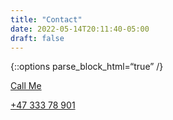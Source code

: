 ```yaml
---
title: "Contact"
date: 2022-05-14T20:11:40-05:00
draft: false
---
```



{::options parse_block_html=“true” /}
<div>
<a href=“tel:+8329331111”>Call Me</a>
</div>

<div>
<i class=“fas” “fa-phone”></i>
</div>

<p><a href=“tel:+4733378901”>+47 333 78 901</a></p>
